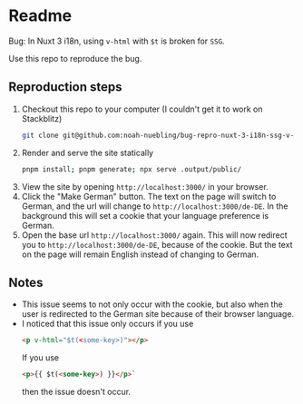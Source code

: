 # Readme

Bug: In Nuxt 3 i18n, using `v-html` with `$t` is broken for `SSG`.

Use this repo to reproduce the bug.

## Reproduction steps

1. Checkout this repo to your computer (I couldn't get it to work on Stackblitz)
    ```bash
    git clone git@github.com:noah-nuebling/bug-repro-nuxt-3-i18n-ssg-v-html.git
    ```
2. Render and serve the site statically
    ```bash
    pnpm install; pnpm generate; npx serve .output/public/
    ```
3. View the site by opening `http://localhost:3000/` in your browser.
4. Click the "Make German" button. The text on the page will switch to German, and the url will change to `http://localhost:3000/de-DE`. In the background this will set a cookie that your language preference is German.
5. Open the base url `http://localhost:3000/` again. This will now redirect you to `http://localhost:3000/de-DE`, because of the cookie. But the text on the page will remain English instead of changing to German.

## Notes

- This issue seems to not only occur with the cookie, but also when the user is redirected to the German site because of their browser language.
- I noticed that this issue only occurs if you use 
    ```html
    <p v-html="$t(<some-key>)"></p>
    ``` 
    If you use
    ```html
    <p>{{ $t(<some-key>) }}</p>`
    ```
    then the issue doesn't occur.
